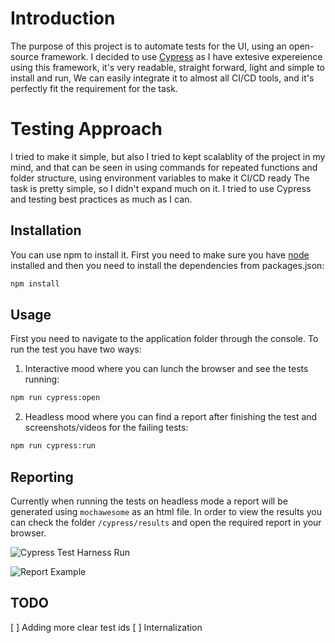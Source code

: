 # Introduction
The purpose of this project is to automate tests for the UI, using an open-source framework. I decided to use [Cypress](https://www.cypress.io/) as I have extesive expereience using this framework, it's very readable, straight forward, light and simple to install and run, We can easily integrate it to almost all CI/CD tools, and it's perfectly fit the requirement for the task.



# Testing Approach
I tried to make it simple, but also I tried to kept scalablity of the project in my mind, and that can be seen in using commands for repeated functions and folder structure, using environment variables to make it CI/CD ready
The task is pretty simple, so I didn't expand much on it.
I tried to use Cypress and testing best practices as much as I can.


## Installation

You can use npm to install it.
First you need to make sure you have [node](https://nodejs.org/en/download) installed and then you need to install the dependencies from packages.json:


```bash
npm install
```

## Usage
First you need to navigate to the application folder through the console.
To run the test you have two ways:

1. Interactive mood where you can lunch the browser and see the tests running:

```bash
npm run cypress:open
```
2. Headless mood where you can find a report after finishing the test and screenshots/videos for the failing tests:
```bash
npm run cypress:run
```


## Reporting

Currently when running the tests on headless mode a report will be generated using `mochawesome` as an html file. In order to view the results you can check the folder `/cypress/results` and open the required report in your browser. 

![Cypress Test Harness Run](<Screenshot 2024-04-16 at 3.23.42 PM.png>)

![Report Example](<Screenshot 2024-04-16 at 3.35.12 PM.png>)


## TODO

[ ] Adding more clear test ids
[ ] Internalization 